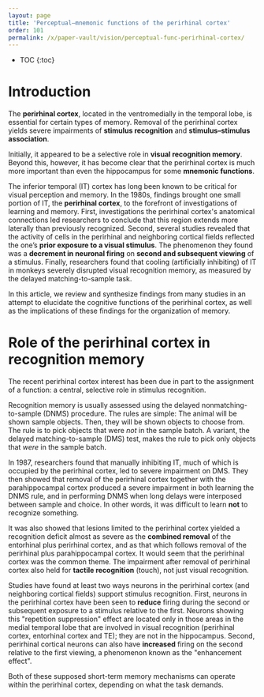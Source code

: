 ```yaml
---
layout: page
title: 'Perceptual–mnemonic functions of the perirhinal cortex'
order: 101
permalink: /x/paper-vault/vision/perceptual-func-perirhinal-cortex/
---
```


* TOC
{:toc}

# Introduction

The **perirhinal cortex**, located in the ventromedially in the temporal lobe, is essential for certain types of memory. Removal of the perirhinal cortex yields severe impairments of **stimulus recognition** and **stimulus–stimulus association**. 

Initially, it appeared to be a selective role in **visual recognition memory**. Beyond this, however, it has become clear that the perirhinal cortex is much more important than even the hippocampus for some **mnemonic functions**.

The inferior temporal (IT) cortex has long been known to be critical for visual perception and memory. In the 1980s, findings brought one small portion of IT, the **perirhinal cortex**, to the forefront of investigations of learning and memory. First, investigations the perirhinal cortex's anatomical connections led researchers to conclude that this region extends more laterally than previously recognized. Second, several studies revealed that the activity of cells in the perirhinal and neighboring cortical fields reflected the one’s **prior exposure to a visual stimulus**. The phenomenon they found was a **decrement in neuronal firing** on **second and subsequent viewing** of a stimulus. Finally, researchers found that cooling (artificially inhibiting) of IT in monkeys severely disrupted visual recognition memory, as measured by the delayed matching-to-sample task. 

In this article, we review and synthesize findings from many studies in an attempt to elucidate the cognitive functions of the perirhinal cortex, as well as the implications of these findings for the organization of memory.

# Role of the perirhinal cortex in recognition memory

The recent perirhinal cortex interest has been due in part to the assignment of a function: a central, selective role in stimulus recognition. 

Recognition memory is usually assessed using the delayed nonmatching-to-sample (DNMS) procedure. The rules are simple: The animal will be shown sample objects. Then, they will be shown objects to choose from. The rule is to pick objects that were *not* in the sample batch. A variant, the delayed matching-to-sample (DMS) test, makes the rule to pick only objects that *were* in the sample batch.

In 1987, researchers found that manually inhibiting IT, much of which is occupied by the perirhinal cortex, led to severe impairment on DMS. They then showed that removal of the perirhinal cortex together with the parahippocampal cortex produced a severe impairment in both learning the DNMS rule, and in performing DNMS when long delays were interposed between sample and choice. In other words, it was difficult to learn **not** to recognize something.

It was also showed that lesions limited to the perirhinal cortex yielded a recognition deficit almost as severe as the **combined removal** of the entorhinal plus perirhinal cortex, and as that which follows removal of the perirhinal plus parahippocampal cortex. It would seem that the perirhinal cortex was the common theme. The impairment after removal of perirhinal cortex also held for **tactile recognition** (touch), not just visual recognition.

Studies have found at least two ways neurons in the perirhinal cortex (and neighboring cortical fields) support stimulus recognition. First, neurons in the perirhinal cortex have been seen to **reduce** firing during the second or subsequent exposure to a stimulus relative to the first. Neurons showing this "repetition suppression" effect are located only in those areas in the medial temporal lobe that are involved in visual recognition (perirhinal cortex, entorhinal cortex and TE); they are not in the hippocampus. Second, perirhinal cortical neurons can also have **increased** firing on the second relative to the first viewing, a phenomenon known as the "enhancement effect". 

Both of these supposed short-term memory mechanisms can operate within the perirhinal cortex, depending on what the task demands.
